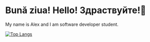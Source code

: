 # Bună ziua! Hello! Здраствуйте!🌆
My name is Alex and I am software developer student.

[![Top Langs](https://github-readme-stats.vercel.app/api/top-langs/?username=alexanderosadc&langs_count=8)](https://github.com/anuraghazra/github-readme-stats)


<!--
**alexanderosadc/alexanderosadc** is a ✨ _special_ ✨ repository because its `README.md` (this file) appears on your GitHub profile.

Here are some ideas to get you started:

- 🔭 I’m currently working on ...
- 🌱 I’m currently learning ...
- 👯 I’m looking to collaborate on ...
- 🤔 I’m looking for help with ...
- 💬 Ask me about ...
- 📫 How to reach me: ...
- 😄 Pronouns: ...
- ⚡ Fun fact: ...
-->
